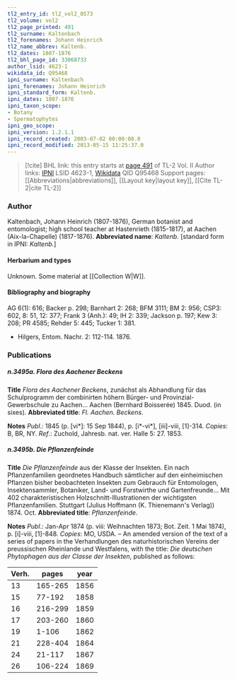 ```yaml
---
tl2_entry_id: tl2_vol2_0573
tl2_volume: vol2
tl2_page_printed: 491
tl2_surname: Kaltenbach
tl2_forenames: Johann Heinrich
tl2_name_abbrev: Kaltenb.
tl2_dates: 1807-1876
tl2_bhl_page_id: 33068733
author_lsid: 4623-1
wikidata_id: Q95468
ipni_surname: Kaltenbach
ipni_forenames: Johann Heinrich
ipni_standard_form: Kaltenb.
ipni_dates: 1807-1876
ipni_taxon_scope: 
- Botany
- Spermatophytes
ipni_geo_scope: 
ipni_version: 1.2.1.1
ipni_record_created: 2003-07-02 00:00:00.0
ipni_record_modified: 2013-05-15 11:25:37.0
---
```


> [!cite] BHL link: this entry starts at [page 491](https://www.biodiversitylibrary.org/page/33068733) of TL-2 Vol. II
> Author links: [IPNI](https://www.ipni.org/a/4623-1) LSID 4623-1, [Wikidata](https://www.wikidata.org/wiki/Q95468) QID Q95468
> Support pages: [[Abbreviations|abbreviations]], [[Layout key|layout key]], [[Cite TL-2|cite TL-2]]

### Author

Kaltenbach, Johann Heinrich (1807-1876), German botanist and entomologist; high school teacher at Hastenrieth (1815-1817), at Aachen (Aix-la-Chapelle) (1817-1876). 
**Abbreviated name**: *Kaltenb.* \[standard form in IPNI: *Kaltenb.*\]

#### Herbarium and types

Unknown. Some material at [[Collection W|W]].

#### Bibliography and biography

AG 6(1): 616; Backer p. 298; Barnhart 2: 268; BFM 3111; BM 2: 956; CSP3: 602, 8: 51, 12: 377; Frank 3 (Anh.): 49; IH 2: 339; Jackson p. 197; Kew 3: 208; PR 4585; Rehder 5: 445; Tucker 1: 381.
- Hilgers, Entom. Nachr. 2: 112-114. 1876.

### Publications

##### n.3495a. Flora des Aachener Beckens

**Title**
*Flora des Aachener Beckens*, zunächst als Abhandlung für das Schulprogramm der combinirten höhern Bürger- und Provinzial-Gewerbschule zu Aachen... Aachen (Bernhard Boisserée) 1845. Duod. (in sixes).
**Abbreviated title**: *Fl. Aachen. Beckens*.

**Notes**
*Publ*.: 1845 (p. \[vi\*\]: 15 Sep 1844), p. \[i\*-vi\*\], \[iii\]-viii, \[1\]-314. *Copies*: B, BR, NY.
*Ref*.: Zuchold, Jahresb. nat. ver. Halle 5: 27. 1853.

##### n.3495b. Die Pflanzenfeinde

**Title**
*Die Pflanzenfeinde* aus der Klasse der Insekten. Ein nach Pflanzenfamilien geordnetes Handbuch sämtlicher auf den einheimischen Pflanzen bisher beobachteten Insekten zum Gebrauch für Entomologen, Insektensammler, Botaniker, Land- und Forstwirthe und Gartenfreunde... Mit 402 charakteristischen Holzschnitt-Illustrationen der wichtigsten Pflanzenfamilien. Stuttgart (Julius Hoffmann (K. Thienemann's Verlag)) 1874. Oct.
**Abbreviated title**: *Pflanzenfeinde*.

**Notes**
*Publ*.: Jan-Apr 1874 (p. viii: Weihnachten 1873; Bot. Zeit. 1 Mai 1874), p. \[i\]-viii, \[1\]-848.
*Copies*: MO, USDA. – An amended version of the text of a series of papers in the Verhandlungen des naturhistorischen Vereins der preussischen Rheinlande und Westfalens, with the title: *Die deutschen Phytophagen aus der Classe der Insekten*, published as follows:

|Verh.	|pages	|year	|
|---	|---	|---	|
|13	|165-265	|1856	
|15	|77-192	|1858	
|16	|216-299	|1859	
|17	|203-260	|1860	
|19	|1-106	|1862|
|21	|228-404	|1864|
|24	|21-117	|1867|
|26	|106-224	|1869|

